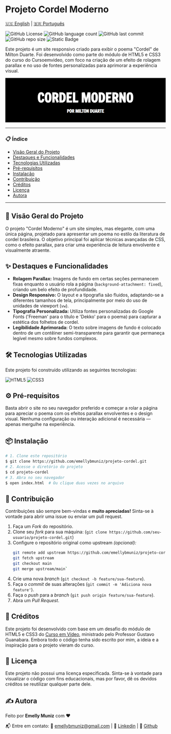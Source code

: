 # Projeto Cordel Moderno

[🇺🇸 English](./README.md) | [🇧🇷 Português](./README.pt.md)

![GitHub License](https://img.shields.io/github/license/emellybmuniz/projeto-cordel)
![GitHub language count](https://img.shields.io/github/languages/count/emellybmuniz/projeto-cordel)
![GitHub last commit](https://img.shields.io/github/last-commit/emellybmuniz/projeto-cordel)
![GitHub repo size](https://img.shields.io/github/repo-size/emellybmuniz/projeto-cordel)
![Static Badge](https://img.shields.io/badge/Status%20-%20Completed%20-%20%234CAF50)

Este projeto é um site responsivo criado para exibir o poema "Cordel" de Milton Duarte. Foi desenvolvido como parte do módulo de HTML5 e CSS3 do curso do Cursoemvideo, com foco na criação de um efeito de rolagem parallax e no uso de fontes personalizadas para aprimorar a experiência visual.

[![Project Banner](imagens/project-banner.png)](https://emellybmuniz.github.io/projeto-cordel/)

---
### 📋 Índice

- [Visão Geral do Projeto](#-vis%C3%A3o-geral-do-projeto)
- [Destaques e Funcionalidades](#-destaques-e-funcionalidades)
- [Tecnologias Utilizadas](#-tecnologias-utilizadas)
- [Pré-requisitos](#-pr%C3%A9-requisitos)
- [Instalação](#-instala%C3%A7%C3%A3o)
- [Contribuição](#-contribui%C3%A7%C3%A3o)
- [Créditos](#-cr%C3%A9ditos)
- [Licença](#-licen%C3%A7a)
- [Autora](#-autora)
---

## 🚀 Visão Geral do Projeto

O projeto "Cordel Moderno" é um site simples, mas elegante, com uma única página, projetado para apresentar um poema no estilo da literatura de cordel brasileira. O objetivo principal foi aplicar técnicas avançadas de CSS, como o efeito parallax, para criar uma experiência de leitura envolvente e visualmente atraente.

## ✨ Destaques e Funcionalidades

- **Rolagem Parallax:** Imagens de fundo em certas seções permanecem fixas enquanto o usuário rola a página (`background-attachment: fixed`), criando um belo efeito de profundidade.
- **Design Responsivo:** O layout e a tipografia são fluidos, adaptando-se a diferentes tamanhos de tela, principalmente por meio do uso de unidades de viewport (`vw`).
- **Tipografia Personalizada:** Utiliza fontes personalizadas do Google Fonts ('Freeman' para o título e 'Dekko' para o poema) para capturar a estética dos folhetos de cordel.
- **Legibilidade Aprimorada:** O texto sobre imagens de fundo é colocado dentro de um contêiner semi-transparente para garantir que permaneça legível mesmo sobre fundos complexos.

## 🛠️ Tecnologias Utilizadas

Este projeto foi construído utilizando as seguintes tecnologias:

![HTML5](https://img.shields.io/badge/html5-%23E34F26.svg?style=for-the-badge&logo=html5&logoColor=white)
![CSS3](https://img.shields.io/badge/css3-%231572B6.svg?style=for-the-badge&logo=css3&logoColor=white)

## ⚙️ Pré-requisitos

Basta abrir o site no seu navegador preferido e começar a rolar a página para apreciar o poema com os efeitos parallax envolventes e o design visual. Nenhuma configuração ou interação adicional é necessária — apenas mergulhe na experiência.

## 📦 Instalação

```bash
# 1. Clone este repositório
$ git clone https://github.com/emellybmuniz/projeto-cordel.git
# 2. Acesse o diretório do projeto
$ cd projeto-cordel
# 3. Abra no seu navegador
$ open index.html  # Ou clique duas vezes no arquivo
```

## 🤝 Contribuição

Contribuições são sempre bem-vindas e **muito apreciadas!** Sinta-se à vontade para abrir uma issue ou enviar um pull request.

1. Faça um *Fork* do repositório.
2. Clone seu *fork* para sua máquina: (`git clone https://github.com/seu-usuario/projeto-cordel.git`)
3. Configure o repositório original como upstream *(opcional):*
    ```bash
    git remote add upstream https://github.com/emellybmuniz/projeto-cordel.git
    git fetch upstream
    git checkout main
    git merge upstream/main`
    ```
4. Crie uma nova *branch* (`git checkout -b feature/sua-feature`).
5. Faça o *commit* de suas alterações (`git commit -m 'Adiciona nova feature'`).
6. Faça o *push* para a *branch* (`git push origin feature/sua-feature`).
7. Abra um *Pull Request*.


## 🌟 Créditos

Este projeto foi desenvolvido com base em um desafio do módulo de HTML5 e CSS3 do [Curso em Vídeo](https://www.cursoemvideo.com/), ministrado pelo Professor Gustavo Guanabara. Embora todo o código tenha sido escrito por mim, a ideia e a inspiração para o projeto vieram do curso.


## 🔑 Licença

Este projeto não possui uma licença especificada. Sinta-se à vontade para visualizar o código com fins educacionais, mas por favor, dê os devidos créditos se reutilizar qualquer parte dele.

## ✍️ Autora

Feito por **Emelly Muniz** com ❤️

📬 Entre em contato:
📧 emellybmuniz@gmail.com |
💼 [Linkedin](https://www.linkedin.com/in/emellybmuniz) |
🐙 [Github](https://github.com/emellybmuniz)
